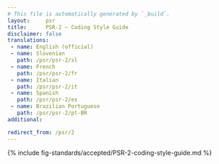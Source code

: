 ```yaml
---
# This file is automatically generated by `_build`.
layout:     psr
title:      PSR-2 — Coding Style Guide
disclaimer: false
translations:
 - name: English (official)
 - name: Slovenian
   path: /psr/psr-2/sl
 - name: French
   path: /psr/psr-2/fr
 - name: Italian
   path: /psr/psr-2/it
 - name: Spanish
   path: /psr/psr-2/es
 - name: Brazilian Portuguese
   path: /psr/psr-2/pt-BR
additional:

redirect_from: /psr/2
---
```

{% include fig-standards/accepted/PSR-2-coding-style-guide.md %}
